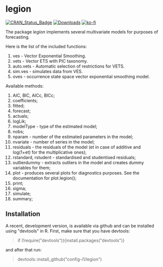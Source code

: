 # legion
[![CRAN_Status_Badge](http://www.r-pkg.org/badges/version/legion)](https://cran.r-project.org/package=legion)
[![Downloads](http://cranlogs.r-pkg.org/badges/legion)](https://cran.r-project.org/package=legion)
[![ko-fi](https://ivan.svetunkov.ru/ko-fi.png)](https://ko-fi.com/G2G51C4C4)

The package _legion_ implements several multivariate models for purposes of forecasting.

Here is the list of the included functions:

1. ves - Vector Exponential Smoothing.
2. vets - Vector ETS with PIC taxonomy.
3. auto.vets - Automatic selection of restrictions for VETS.
4. sim.ves - simulates data from VES.
5. oves - occurrence state space vector exponential smoothing model.

Available methods:

1. AIC, BIC, AICc, BICc;
2. coefficients;
3. fitted;
4. forecast;
5. actuals;
6. logLik;
7. modelType - type of the estimated model;
8. nobs;
9. nparam - number of the estimated parameters in the model;
10. nvariate - number of series in the model;
11. residuals - the residuals of the model (et in case of additive and log(1+et) for the multiplicative ones);
12. rstandard, rstudent - standardised and studentised residuals;
13. outlierdummy - extracts outliers in the model and creates dummy variables for them;
14. plot - produces several plots for diagnostics purposes. See the documentation for plot.legion();
15. print;
16. sigma;
17. simulate;
18. summary;

## Installation

<!-- The stable version of the package is available on CRAN, so you can install it by running:
> install.packages("legion") -->

A recent, development version, is available via github and can be installed using "devtools" in R. First, make sure that you have devtools:
> if (!require("devtools")){install.packages("devtools")}

and after that run:
> devtools::install_github("config-i1/legion")